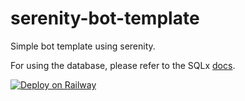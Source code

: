 # serenity-bot-template

Simple bot template using serenity.

For using the database, please refer to the SQLx [docs](https://docs.rs/sqlx).

[![Deploy on Railway](https://railway.app/button.svg)](https://railway.app/new/template?code=V2yNyV&referralCode=salvage)